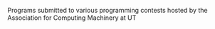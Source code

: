 Programs submitted to various programming contests hosted by the Association for Computing Machinery at UT
